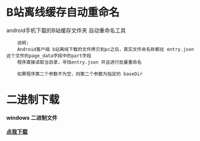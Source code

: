 # B站离线缓存自动重命名
android手机下载的B站缓存文件夹 自动重命名工具
```
    说明:
    Android客户端 b站离线下载的文件拷贝到pc之后，真实文件夹名称都在 entry.json 这个文件的page_data字段中的part字段
    程序直接读取当目录，寻找entry.json 并且进行批量重命名

    如果程序第二个参数不为空，则第二个参数为指定的 baseDir

```

# 二进制下载


   **windows 二进制文件** <br><br>
   [**点我下载**](b站离线文件自动重命名工具.exe)<br>